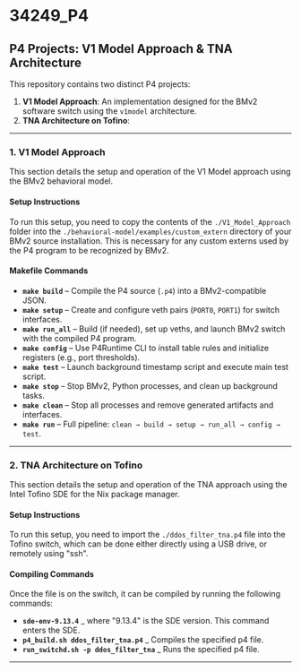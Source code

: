 
# 34249_P4

## P4 Projects: V1 Model Approach & TNA Architecture

This repository contains two distinct P4 projects:

1. **V1 Model Approach**: An implementation designed for the BMv2 software switch using the `v1model` architecture.  
2. **TNA Architecture on Tofino**:

---

### 1. **V1 Model Approach**

This section details the setup and operation of the V1 Model approach using the BMv2 behavioral model.

#### **Setup Instructions**

To run this setup, you need to copy the contents of the `./V1_Model_Approach` folder into the `./behavioral-model/examples/custom_extern` directory of your BMv2 source installation. This is necessary for any custom externs used by the P4 program to be recognized by BMv2.

#### **Makefile Commands**

- **`make build`** – Compile the P4 source (`.p4`) into a BMv2-compatible JSON.  
- **`make setup`** – Create and configure veth pairs (`PORT0`, `PORT1`) for switch interfaces.  
- **`make run_all`** – Build (if needed), set up veths, and launch BMv2 switch with the compiled P4 program.  
- **`make config`** – Use P4Runtime CLI to install table rules and initialize registers (e.g., port thresholds).  
- **`make test`** – Launch background timestamp script and execute main test script.  
- **`make stop`** – Stop BMv2, Python processes, and clean up background tasks.  
- **`make clean`** – Stop all processes and remove generated artifacts and interfaces.  
- **`make run`** – Full pipeline: `clean → build → setup → run_all → config → test`.

---

### 2. **TNA Architecture on Tofino**

This section details the setup and operation of the TNA approach using the Intel Tofino SDE for the Nix package manager.

#### **Setup Instructions**

To run this setup, you need to import the `./ddos_filter_tna.p4` file into the Tofino switch, which can be done either directly using a USB drive, or remotely using "ssh".

#### **Compiling Commands**

Once the file is on the switch, it can be compiled by running the following commands:
- **`sde-env-9.13.4`** _ where "9.13.4" is the SDE version. This command enters the SDE.
- **`p4_build.sh ddos_filter_tna.p4`** _ Compiles the specified p4 file.
- **`run_switchd.sh -p ddos_filter_tna`** _ Runs the specified p4 file.

---
